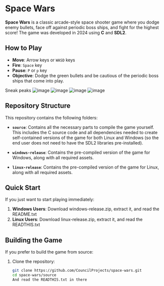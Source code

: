 # Space Wars

**Space Wars** is a classic arcade-style space shooter game where you dodge enemy bullets, face off against periodic boss ships, and fight for the highest score! The game was developed in 2024 using **C** and **SDL2**.

## How to Play

- **Move**: Arrow keys or `WASD` keys
- **Fire**: `Space` key
- **Pause**: `P` or `p` key
- **Objective**: Dodge the green bullets and be cautious of the periodic boss ships that come into play.

Sneak peaks
![image](https://github.com/user-attachments/assets/38199c66-1a59-4a8b-b53e-5e0bd540187b)
![image](https://github.com/user-attachments/assets/dd48f766-0005-4e5f-990b-9abed3e1ed79)
![image](https://github.com/user-attachments/assets/cce4a3f9-330d-4e5d-84ed-bedf4e5b19ff)
![image](https://github.com/user-attachments/assets/7e3ee030-aa78-4ee8-9e98-e7491ef7d559)




## Repository Structure

This repository contains the following folders:

- **`source`**: Contains all the necessary parts to compile the game yourself. This includes the C source code and all dependencies needed to create self-contained versions of the game for both Linux and Windows (so the end user does not need to have the SDL2 libraries pre-installed).
  
- **`windows-release`**: Contains the pre-compiled version of the game for Windows, along with all required assets.
  
- **`linux-release`**: Contains the pre-compiled version of the game for Linux, along with all required assets.

## Quick Start

If you just want to start playing immediately:

1. **Windows Users**: Download windows-release.zip, extract it, and read the README.txt
2. **Linux Users**: Download linux-release.zip, extract it, and read the READTHIS.txt

## Building the Game

If you prefer to build the game from source:

1. Clone the repository:
   ```bash
   git clone https://github.com/CouncilProjects/space-wars.git
   cd space-wars/source
   And read the READTHIS.txt in there
